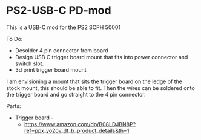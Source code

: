 # PS2-USB-C PD-mod

This is a USB-C mod for the PS2 SCPH 50001

To Do:
  - Desolder 4 pin connector from board
  - Design USB C trigger board mount that fits into power connector and switch slot.
  - 3d print trigger board mount

I am envisioning a mount that sits the trigger board on the ledge of the stock mount, this should be able to fit. Then the wires can be soldered onto the trigger board and go straight to the 4 pin connector.

Parts:
  - Trigger board -
    - https://www.amazon.com/dp/B08LDJBN8P?ref=ppx_yo2ov_dt_b_product_details&th=1
